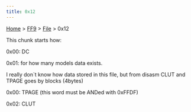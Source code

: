 ```yaml
---
title: 0x12
---
```


[Home](Main%20Page.md) > [FF9](FF9.md) > [File](FF9/File.md) > 0x12

This chunk starts how:

0x00: DC

0x01: for how many models data exists.

I really don\`t know how data stored in this file, but from disasm CLUT
and TPAGE goes by blocks (4bytes)

0x00: TPAGE (this word must be ANDed with 0xFFDF)

0x02: CLUT
